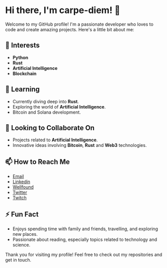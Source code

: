 # Hi there, I'm carpe-diem! 👋

Welcome to my GitHub profile! I'm a passionate developer who loves to code and create amazing projects. Here's a little bit about me:

## 👀 Interests
- **Python**
- **Rust**
- **Artificial Intelligence**
- **Blockchain**

## 🌱 Learning
- Currently diving deep into **Rust**.
- Exploring the world of **Artificial Intelligence**.
- Bitcoin and Solana development.

## 👯 Looking to Collaborate On
- Projects related to **Artificial Intelligence**.
- Innovative ideas involving **Bitcoin**, **Rust** and **Web3** technologies.

## 📫 How to Reach Me
- [Email](mailto:alberto@paparelli.com.ar)
- [Linkedin](https://www.linkedin.com/in/paparelli/)
- [Wellfound](https://wellfound.com/u/paparelli)
- [Twitter](https://twitter.com/carpedev)
- [Twitch](https://www.twitch.tv/carpedev)

## ⚡ Fun Fact
- Enjoys spending time with family and friends, travelling, and exploring new places.
- Passionate about reading, especially topics related to technology and science.

Thank you for visiting my profile! Feel free to check out my repositories and get in touch.
